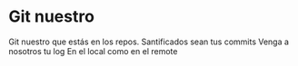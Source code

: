 # Git nuestro

Git nuestro que estás en los repos.
Santificados sean tus commits
Venga a nosotros tu log
En el local como en el remote